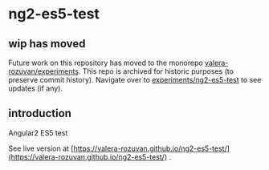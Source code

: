 # ng2-es5-test

## wip has moved

Future work on this repository has moved to the monorepo [valera-rozuvan/experiments](https://github.com/valera-rozuvan/experiments). This repo is archived for historic purposes (to preserve commit history). Navigate over to [experiments/ng2-es5-test](https://github.com/valera-rozuvan/experiments/tree/main/ng2-es5-test) to see updates (if any).

## introduction

Angular2 ES5 test

See live version at [https://valera-rozuvan.github.io/ng2-es5-test/](https://valera-rozuvan.github.io/ng2-es5-test/) .

